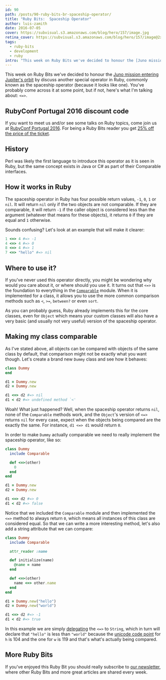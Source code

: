 ```yaml
---
id: 90
path: /posts/90-ruby-bits-br-spaceship-operator/
title: "Ruby Bits:  Spaceship Operator"
author: luis-zamith
date: 2016-07-05
cover: https://subvisual.s3.amazonaws.com/blog/hero/157/image.jpg
retina_cover: https://subvisual.s3.amazonaws.com/blog/hero/157/image@2x.jpg
tags:
  - ruby-bits
  - development
  - ruby
intro: "This week on Ruby Bits we've decided to honour the [Juno mission entering"
---
```


This week on Ruby Bits we've decided to honour the [Juno mission entering
Jupiter's orbit](https://www.nasa.gov/mission_pages/juno/main/) by discuss
another special operator in Ruby, commonly known as the spaceship operator
(because it looks like one). You've probably come across it at some point, but
if not, here's what I'm talking about: `<=>`.

## RubyConf Portugal 2016 discount code

If you want to meet us and/or see some talks on Ruby topics, come join us at
[RubyConf Portugal 2016](http://rubyconf.pt/). For being a Ruby Bits reader you get [25% off the price of the
ticket](https://ti.to/subvisual/rubyconfpt-2016/discount/good-reader-spaceship).

## History

Perl was likely the first language to introduce this operator as it is seen in
Ruby, but the same concept exists in Java or C# as part of their Comparable
interfaces.

## How it works in Ruby

The spaceship operator in Ruby has four possible return values, `-1`, `0`, `1`
or `nil`. It will return `nil` only if the two objects are not comparable. If
they are comparable, it will return `-1` if the caller object is considered less
than the argument (whatever that means for these objects), it returns `0` if
they are equal and `1` otherwise.

Sounds confusing? Let's look at an example that will make it clearer:

```ruby
1 <=> 4 #=> -1
4 <=> 4 #=> 0
8 <=> 4 #=> 1
7 <=> "hello" #=> nil
```

## Where to use it?

If you've never used this operator directly, you might be wondering why would
you care about it, or where should you use it. It turns out that `<=>` is the
foundation to everything in the [`Comparable`](http://ruby-doc.org/core-2.3.1/Comparable.html)
module. When it is implemented for a class, it allows you to use the more common
comparison methods such as `<`, `>=`, `between?` or even `sort`.

As you can probably guess, Ruby already implements this for the core classes,
even for `Object` which means your custom classes will also have a very basic
(and usually not very useful) version of the spaceship operator.

## Making my class comparable

As I've stated above, all objects can be compared with objects of the same class
by default, that comparison might not be exactly what you want though. Let's
create a brand new `Dummy` class and see how it behaves:

```ruby
class Dummy
end

d1 = Dummy.new
d2 = Dummy.new

d1 <=> d2 #=> nil
d1 < d2 #=> undefined method `<'
```

Woah! What just happened? Well, when the spaceship operator returns `nil`, none
of the `Comparable` methods work, and the `Object`'s version of `<=>` returns
`nil` for every case, expect when the objects being compared are the exactly the same.
For instance, `d1 <=> d1` would return `0`.

In order to make `Dummy` actually comparable we need to really implement the
spaceship operator, like so:

```ruby
class Dummy
  include Comparable

  def <=>(other)
    0
  end
end

d1 = Dummy.new
d2 = Dummy.new

d1 <=> d2 #=> 0
d1 < d2 #=> false
```

Notice that we included the `Comparable` module and then implemented the `<=>`
method to always return `0`, which means all instances of this class are
considered equal. So that we can write a more interesting method, let's also add
a string attribute that we can compare:

```ruby
class Dummy
  include Comparable

  attr_reader :name

  def initialize(name)
    @name = name
  end

  def <=>(other)
    name <=> other.name
  end
end

d1 = Dummy.new("hello")
d2 = Dummy.new("world")

d1 <=> d2 #=> -1
d1 < d2 #=> true
```

In this example we are simply [delegating](https://subvisual.co/blog/posts/80-ruby-bits-delegation)
the `<=>` to `String`, which in turn will declare that `"hello"` is less than
`"world"` because the [unicode code point](https://en.wikipedia.org/wiki/Code_point) for `h` is 104 and the one for `w` is 119 and that's what's actually being compared.

## More Ruby Bits

If you've enjoyed this Ruby Bit you should really subscribe to [our
newsletter](https://subvisual.co/newsletter/), where other Ruby Bits and more
great articles are shared every week.
